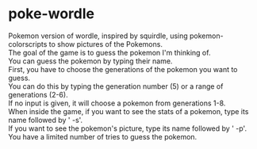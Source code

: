 # poke-wordle
Pokemon version of wordle, inspired by squirdle, using pokemon-colorscripts to show pictures of the Pokemons.  
The goal of the game is to guess the pokemon I'm thinking of.  
You can guess the pokemon by typing their name.  
First, you have to choose the generations of the pokemon you want to guess.  
You can do this by typing the generation number (5) or a range of generations (2-6).  
If no input is given, it will choose a pokemon from generations 1-8.  
When inside the game, if you want to see the stats of a pokemon, type its name followed by ' -s'.  
If you want to see the pokemon's picture, type its name followed by ' -p'.  
You have a limited number of tries to guess the pokemon.  
